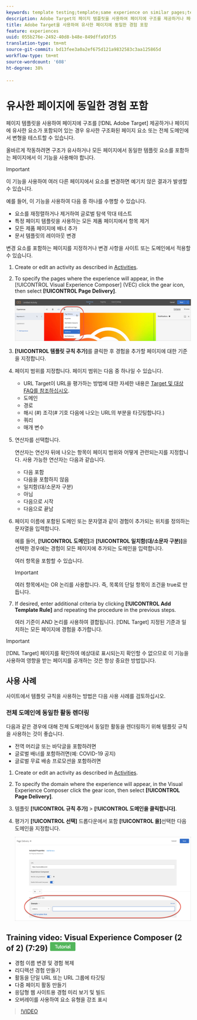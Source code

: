 ```yaml
---
keywords: template testing;template;same experience on similar pages;template test
description: Adobe Target의 페이지 템플릿을 사용하여 페이지에 구조를 제공하거나 페이지에 유사한 요소가 포함되어 있는 경우 유사한 구조화된 페이지 요소의 변형을 테스트할 수 있습니다.
title: Adobe Target을 사용하여 유사한 페이지에 동일한 경험 포함
feature: experiences
uuid: 055b276e-2492-40d8-b48e-849dffa93f35
translation-type: tm+mt
source-git-commit: bd13fee3a0a2ef675d121a9832583c3aa125865d
workflow-type: tm+mt
source-wordcount: '608'
ht-degree: 38%

---
```



# 유사한 페이지에 동일한 경험 포함

페이지 템플릿을 사용하여 페이지에 구조를 [!DNL Adobe Target] 제공하거나 페이지에 유사한 요소가 포함되어 있는 경우 유사한 구조화된 페이지 요소 또는 전체 도메인에서 변형을 테스트할 수 있습니다.

올바르게 작동하려면 구조가 유사하거나 모든 페이지에서 동일한 템플릿 요소를 포함하는 페이지에서 이 기능을 사용해야 합니다.

>[!IMPORTANT]
>
>이 기능을 사용하여 여러 다른 페이지에서 요소를 변경하면 예기치 않은 결과가 발생할 수 있습니다.

예를 들어, 이 기능을 사용하여 다음 중 하나를 수행할 수 있습니다.

* 요소를 재정렬하거나 제거하여 글로벌 탐색 막대 테스트
* 특정 페이지 템플릿을 사용하는 모든 제품 페이지에서 항목 제거
* 모든 제품 페이지에 배너 추가
* 문서 템플릿의 레이아웃 변경

변경 요소를 포함하는 페이지를 지정하거나 변경 사항을 사이트 또는 도메인에서 적용할 수 있습니다.

1. Create  or edit an activity as described in [Activities](../../c-activities/activities.md#concept_D317A95A1AB54674BA7AB65C7985BA03).

1. To specify the pages where the experience will appear, in the [!UICONTROL Visual Experience Composer] (VEC) click the gear icon, then select **[!UICONTROL Page Delivery]**.

   ![톱니바퀴 아이콘 > 페이지 배달](/help/c-experiences/c-visual-experience-composer/assets/icon-gear.png)

1. **[!UICONTROL 템플릿 규칙 추가]**&#x200B;를 클릭한 후 경험을 추가할 페이지에 대한 기준을 지정합니다.

1. 페이지 범위를 지정합니다. 페이지 범위는 다음 중 하나일 수 있습니다.

   * URL Target이 URL을 평가하는 방법에 대한 자세한 내용은 [Target 및 대상 FAQ를 참조하십시오](/help/c-target/c-troubleshooting-targets-and-audiences/troubleshooting-targets-and-audiences.md).
   * 도메인
   * 경로
   * 해시 (#) 조각(# 기호 다음에 나오는 URL의 부분을 타깃팅합니다.)
   * 쿼리
   * 매개 변수

1. 연산자를 선택합니다.

   연산자는 연산자 뒤에 나오는 항목이 페이지 범위와 어떻게 관련되는지를 지정합니다. 사용 가능한 연산자는 다음과 같습니다.

   * 다음 포함
   * 다음을 포함하지 않음
   * 일치함(대/소문자 구분)
   * 아님
   * 다음으로 시작
   * 다음으로 끝남

1. 페이지 이름에 포함된 도메인 또는 문자열과 같이 경험이 추가되는 위치를 정의하는 문자열을 입력합니다.

   예를 들어, **[!UICONTROL 도메인]**&#x200B;과 **[!UICONTROL 일치함(대/소문자 구분)]**&#x200B;을 선택한 경우에는 경험이 모든 페이지에 추가되는 도메인을 입력합니다.

   여러 항목을 포함할 수 있습니다.

   >[!IMPORTANT]
   >
   >여러 항목에서는 OR 논리를 사용합니다. 즉, 목록의 단일 항목이 조건을 true로 만듭니다.

1. If desired, enter additional criteria by clicking **[!UICONTROL Add Template Rule]** and repeating the procedure in the previous steps.

   여러 기준이 AND 논리를 사용하여 결합됩니다. [!DNL Target] 지정된 기준과 일치하는 모든 페이지에 경험을 추가합니다.

>[!IMPORTANT]
>
> [!DNL Target] 페이지를 확인하여 예상대로 표시되는지 확인할 수 없으므로 이 기능을 사용하여 영향을 받는 페이지를 공개하는 것은 항상 중요한 방법입니다.

## 사용 사례

사이트에서 템플릿 규칙을 사용하는 방법은 다음 사용 사례를 검토하십시오.

### 전체 도메인에 동일한 활동 렌더링

다음과 같은 경우에 대해 전체 도메인에서 동일한 활동을 렌더링하기 위해 템플릿 규칙을 사용하는 것이 좋습니다.

* 전역 머리글 또는 바닥글을 포함하려면
* 글로벌 배너를 포함하려면(예: COVID-19 공지)
* 글로벌 무료 배송 프로모션을 포함하려면

1. Create or edit an activity as described in [Activities](../../c-activities/activities.md#concept_D317A95A1AB54674BA7AB65C7985BA03).

1. To specify the domain where the experience will appear, in the Visual Experience Composer click the gear icon, then select **[!UICONTROL Page Delivery]**.

1. 템플릿 **[!UICONTROL 규칙 추가]** > **[!UICONTROL 도메인을 클릭합니다]**.

1. 평가기 **[!UICONTROL 선택]** 드롭다운에서 포함 **[!UICONTROL 을]**&#x200B;선택한 다음 도메인을 지정합니다.

   ![도메인이 다음을 포함](/help/c-experiences/c-visual-experience-composer/assets/domain-template-rule.png)

## Training video: Visual Experience Composer (2 of 2) (7:29) ![Tutorial badge](/help/assets/tutorial.png)

* 경험 이름 변경 및 경험 복제
* 리디렉션 경험 만들기
* 활동을 단일 URL 또는 URL 그룹에 타깃팅
* 다중 페이지 활동 만들기
* 응답형 웹 사이트용 경험 미리 보기 및 빌드
* 오버레이를 사용하여 요소 유형을 강조 표시

>[!VIDEO](https://video.tv.adobe.com/v/17401)